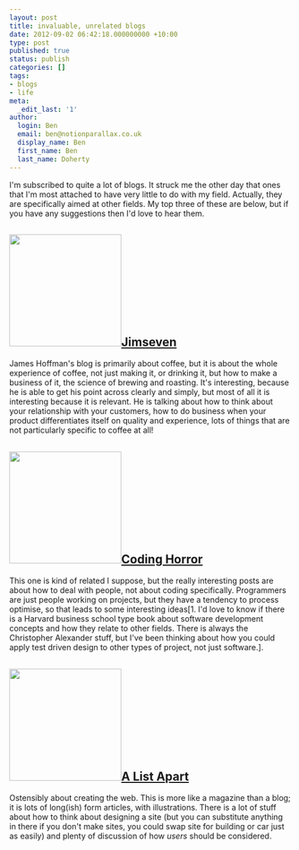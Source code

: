 ```yaml
---
layout: post
title: invaluable, unrelated blogs
date: 2012-09-02 06:42:18.000000000 +10:00
type: post
published: true
status: publish
categories: []
tags:
- blogs
- life
meta:
  _edit_last: '1'
author:
  login: Ben
  email: ben@notionparallax.co.uk
  display_name: Ben
  first_name: Ben
  last_name: Doherty
---
```

<p>I'm subscribed to quite a lot of blogs. It struck me the other day that ones that I'm most attached to have very little to do with my field. Actually, they are specifically aimed at other fields. My top three of these are below, but if you have any suggestions then I'd love to hear them.</p>
<h2><a href="http://www.jimseven.com/"><img class="alignnone" src="{{ site.baseurl }}/assets/webshop_2_large.jpg?100585" alt="" width="200" />Jimseven </a></h2>
<p>James Hoffman's blog is primarily about coffee, but it is about the whole experience of coffee, not just making it, or drinking it, but how to make a business of it, the science of brewing and roasting. It's interesting, because he is able to get his point across clearly and simply, but most of all it is interesting because it is relevant. He is talking about how to think about your relationship with your customers, how to do business when your product differentiates itself on quality and experience, lots of things that are not particularly specific to coffee at all!</p>
<h2><a href="http://www.codinghorror.com/blog/"><img src="{{ site.baseurl }}/assets/coding-horror-official-logo-small.png" alt="" width="200" />Coding Horror</a></h2>
<p>This one is kind of related I suppose, but the really interesting posts are about how to deal with people, not about coding specifically. Programmers are just people working on projects, but they have a tendency to process optimise, so that leads to some interesting ideas[1. I'd love to know if there is a Harvard business school type book about software development concepts and how they relate to other fields. There is always the Christopher Alexander stuff, but I've been thinking about how you could apply test driven design to other types of project, not just software.].</p>
<h2><a href="http://www.alistapart.com"><img src="{{ site.baseurl }}/assets/being-real-builds-trust.jpg" alt="" width="200" />A List Apart</a></h2>
<p>Ostensibly about creating the web. This is more like a magazine than a blog; it is lots of long(ish) form articles, with illustrations. There is a lot of stuff about how to think about designing a site (but you can substitute anything in there if you don't make sites, you could swap site for building or car just as easily) and plenty of discussion of how <em>users</em> should be considered.</p>
